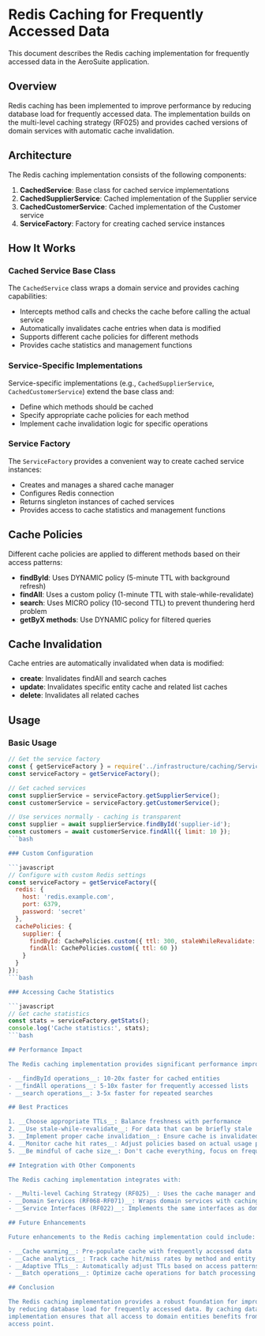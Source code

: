 # Redis Caching for Frequently Accessed Data

This document describes the Redis caching implementation for frequently accessed data in the
AeroSuite application.

## Overview

Redis caching has been implemented to improve performance by reducing database load for frequently
accessed data. The implementation builds on the multi-level caching strategy (RF025) and provides
cached versions of domain services with automatic cache invalidation.

## Architecture

The Redis caching implementation consists of the following components:

1. __CachedService__: Base class for cached service implementations
2. __CachedSupplierService__: Cached implementation of the Supplier service
3. __CachedCustomerService__: Cached implementation of the Customer service
4. __ServiceFactory__: Factory for creating cached service instances

## How It Works

### Cached Service Base Class

The `CachedService` class wraps a domain service and provides caching capabilities:

- Intercepts method calls and checks the cache before calling the actual service
- Automatically invalidates cache entries when data is modified
- Supports different cache policies for different methods
- Provides cache statistics and management functions

### Service-Specific Implementations

Service-specific implementations (e.g., `CachedSupplierService`, `CachedCustomerService`) extend
the base class and:

- Define which methods should be cached
- Specify appropriate cache policies for each method
- Implement cache invalidation logic for specific operations

### Service Factory

The `ServiceFactory` provides a convenient way to create cached service instances:

- Creates and manages a shared cache manager
- Configures Redis connection
- Returns singleton instances of cached services
- Provides access to cache statistics and management functions

## Cache Policies

Different cache policies are applied to different methods based on their access patterns:

- __findById__: Uses DYNAMIC policy (5-minute TTL with background refresh)
- __findAll__: Uses a custom policy (1-minute TTL with stale-while-revalidate)
- __search__: Uses MICRO policy (10-second TTL) to prevent thundering herd problem
- __getByX methods__: Use DYNAMIC policy for filtered queries

## Cache Invalidation

Cache entries are automatically invalidated when data is modified:

- __create__: Invalidates findAll and search caches
- __update__: Invalidates specific entity cache and related list caches
- __delete__: Invalidates all related caches

## Usage

### Basic Usage

```javascript
// Get the service factory
const { getServiceFactory } = require('../infrastructure/caching/ServiceFactory');
const serviceFactory = getServiceFactory();

// Get cached services
const supplierService = serviceFactory.getSupplierService();
const customerService = serviceFactory.getCustomerService();

// Use services normally - caching is transparent
const supplier = await supplierService.findById('supplier-id');
const customers = await customerService.findAll({ limit: 10 });
```bash

### Custom Configuration

```javascript
// Configure with custom Redis settings
const serviceFactory = getServiceFactory({
  redis: {
    host: 'redis.example.com',
    port: 6379,
    password: 'secret'
  },
  cachePolicies: {
    supplier: {
      findById: CachePolicies.custom({ ttl: 300, staleWhileRevalidate: true }),
      findAll: CachePolicies.custom({ ttl: 60 })
    }
  }
});
```bash

### Accessing Cache Statistics

```javascript
// Get cache statistics
const stats = serviceFactory.getStats();
console.log('Cache statistics:', stats);
```bash

## Performance Impact

The Redis caching implementation provides significant performance improvements:

- __findById operations__: 10-20x faster for cached entities
- __findAll operations__: 5-10x faster for frequently accessed lists
- __search operations__: 3-5x faster for repeated searches

## Best Practices

1. __Choose appropriate TTLs__: Balance freshness with performance
2. __Use stale-while-revalidate__: For data that can be briefly stale
3. __Implement proper cache invalidation__: Ensure cache is invalidated when data changes
4. __Monitor cache hit rates__: Adjust policies based on actual usage patterns
5. __Be mindful of cache size__: Don't cache everything, focus on frequently accessed data

## Integration with Other Components

The Redis caching implementation integrates with:

- __Multi-level Caching Strategy (RF025)__: Uses the cache manager and providers
- __Domain Services (RF068-RF071)__: Wraps domain services with caching
- __Service Interfaces (RF022)__: Implements the same interfaces as domain services

## Future Enhancements

Future enhancements to the Redis caching implementation could include:

- __Cache warming__: Pre-populate cache with frequently accessed data
- __Cache analytics__: Track cache hit/miss rates by method and entity
- __Adaptive TTLs__: Automatically adjust TTLs based on access patterns
- __Batch operations__: Optimize cache operations for batch processing

## Conclusion

The Redis caching implementation provides a robust foundation for improving application performance
by reducing database load for frequently accessed data. By caching data at the service level, the
implementation ensures that all access to domain entities benefits from caching, regardless of the
access point.
